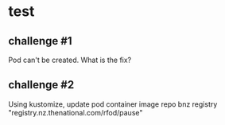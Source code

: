 # test

## challenge #1
Pod can't be created. What is the fix?

## challenge #2
Using kustomize, update pod container image repo bnz registry "registry.nz.thenational.com/rfod/pause"
